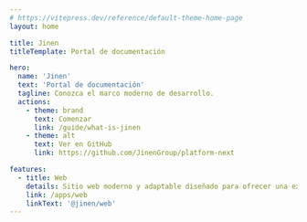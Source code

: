 ```yaml
---
# https://vitepress.dev/reference/default-theme-home-page
layout: home

title: Jinen
titleTemplate: Portal de documentación

hero:
  name: 'Jinen'
  text: 'Portal de documentación'
  tagline: Conozca el marco moderno de desarrollo.
  actions:
    - theme: brand
      text: Comenzar
      link: /guide/what-is-jinen
    - theme: alt
      text: Ver en GitHub
      link: https://github.com/JinenGroup/platform-next

features:
  - title: Web
    details: Sitio web moderno y adaptable diseñado para ofrecer una experiencia intuitiva al usuario final. Ofrece un CMS embebido que permite editar fácilmente el contenido a través de Git.
    link: /apps/web
    linkText: '@jinen/web'
---
```

